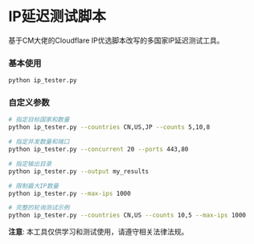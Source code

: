 # IP延迟测试脚本

基于CM大佬的Cloudflare IP优选脚本改写的多国家IP延迟测试工具。

### 基本使用
```bash
python ip_tester.py
```

### 自定义参数
```bash
# 指定目标国家和数量
python ip_tester.py --countries CN,US,JP --counts 5,10,8

# 指定并发数量和端口
python ip_tester.py --concurrent 20 --ports 443,80

# 指定输出目录
python ip_tester.py --output my_results

# 限制最大IP数量
python ip_tester.py --max-ips 1000

# 完整的轮询测试示例
python ip_tester.py --countries CN,US --counts 10,5 --max-ips 1000
```

**注意**: 本工具仅供学习和测试使用，请遵守相关法律法规。